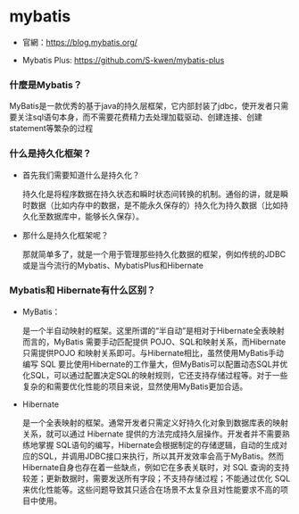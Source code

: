 # mybatis
* 官網：https://blog.mybatis.org/

* Mybatis Plus: https://github.com/S-kwen/mybatis-plus
### 什麼是Mybatis？
MyBatis是一款优秀的基于java的持久层框架，它内部封装了jdbc，使开发者只需要关注sql语句本身，而不需要花费精力去处理加载驱动、创建连接、创建statement等繁杂的过程
### 什么是持久化框架？
* 首先我们需要知道什么是持久化？

    持久化是将程序数据在持久状态和瞬时状态间转换的机制。通俗的讲，就是瞬时数据（比如内存中的数据，是不能永久保存的）持久化为持久数据（比如持久化至数据库中，能够长久保存）。
* 那什么是持久化框架呢？

    那就简单多了，就是一个用于管理那些持久化数据的框架，例如传统的JDBC或是当今流行的Mybatis、MybatisPlus和Hibernate
### Mybatis和 Hibernate有什么区别？
* MyBatis：

    是一个半自动映射的框架。这里所谓的“半自动”是相对于Hibernate全表映射而言的，MyBatis 需要手动匹配提供 POJO、SQL和映射关系，而Hibernate只需提供POJO 和映射关系即可。与Hibernate相比，虽然使用MyBatis手动编写 SQL 要比使用Hibernate的工作量大，但MyBatis可以配置动态SQL并优化SQL，可以通过配置决定SQL的映射规则，它还支持存储过程等。对于一些复杂的和需要优化性能的项目来说，显然使用MyBatis更加合适。

* Hibernate

    是一个全表映射的框架。通常开发者只需定义好持久化对象到数据库表的映射关系，就可以通过 Hibernate 提供的方法完成持久层操作。开发者并不需要熟练地掌握 SQL语句的编写，Hibernate会根据制定的存储逻辑，自动的生成对应的SQL，并调用JDBC接口来执行，所以其开发效率会高于MyBatis。然而Hibernate自身也存在着一些缺点，例如它在多表关联时，对 SQL 查询的支持较差；更新数据时，需要发送所有字段；不支持存储过程；不能通过优化 SQL 来优化性能等。这些问题导致其只适合在场景不太复杂且对性能要求不高的项目中使用。
